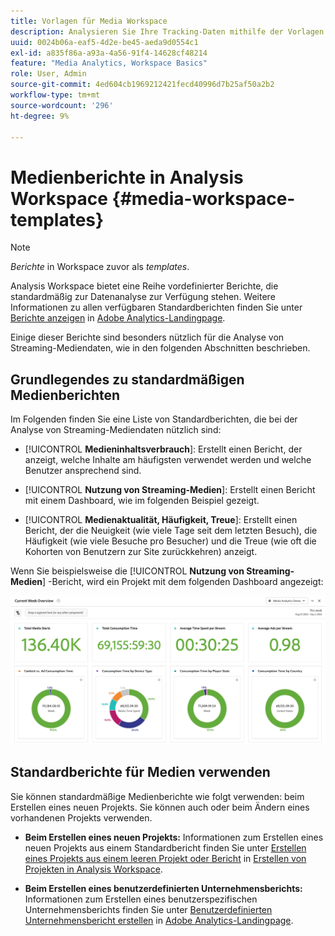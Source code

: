 ```yaml
---
title: Vorlagen für Media Workspace
description: Analysieren Sie Ihre Tracking-Daten mithilfe der Vorlagen von Media Workspace. Wählen Sie Standardvorlagen für Akquise oder Streaming-Medien aus oder erstellen Sie eigene benutzerdefinierte Vorlagen.
uuid: 0024b06a-eaf5-4d2e-be45-aeda9d0554c1
exl-id: a835f86a-a93a-4a56-91f4-14628cf48214
feature: "Media Analytics, Workspace Basics"
role: User, Admin
source-git-commit: 4ed604cb1969212421fecd40996d7b25af50a2b2
workflow-type: tm+mt
source-wordcount: '296'
ht-degree: 9%

---
```


# Medienberichte in Analysis Workspace {#media-workspace-templates}

>[!NOTE]
>
>*Berichte* in Workspace zuvor als *templates*.

Analysis Workspace bietet eine Reihe vordefinierter Berichte, die standardmäßig zur Datenanalyse zur Verfügung stehen. Weitere Informationen zu allen verfügbaren Standardberichten finden Sie unter [Berichte anzeigen](https://experienceleague.adobe.com/docs/analytics/analyze/landing.html?lang=en#menus) in [Adobe Analytics-Landingpage](https://experienceleague.adobe.com/docs/analytics/analyze/landing.html?lang=de).

Einige dieser Berichte sind besonders nützlich für die Analyse von Streaming-Mediendaten, wie in den folgenden Abschnitten beschrieben.

## Grundlegendes zu standardmäßigen Medienberichten

Im Folgenden finden Sie eine Liste von Standardberichten, die bei der Analyse von Streaming-Mediendaten nützlich sind:

* [!UICONTROL **Medieninhaltsverbrauch**]: Erstellt einen Bericht, der anzeigt, welche Inhalte am häufigsten verwendet werden und welche Benutzer ansprechend sind.

* [!UICONTROL **Nutzung von Streaming-Medien**]: Erstellt einen Bericht mit einem Dashboard, wie im folgenden Beispiel gezeigt.

* [!UICONTROL **Medienaktualität, Häufigkeit, Treue**]: Erstellt einen Bericht, der die Neuigkeit (wie viele Tage seit dem letzten Besuch), die Häufigkeit (wie viele Besuche pro Besucher) und die Treue (wie oft die Kohorten von Benutzern zur Site zurückkehren) anzeigt.

Wenn Sie beispielsweise die  [!UICONTROL **Nutzung von Streaming-Medien**] -Bericht, wird ein Projekt mit dem folgenden Dashboard angezeigt:

![](/help/reporting/assets/aa-workspace.png)

## Standardberichte für Medien verwenden

Sie können standardmäßige Medienberichte wie folgt verwenden: beim Erstellen eines neuen Projekts. Sie können auch oder beim Ändern eines vorhandenen Projekts verwenden.

* **Beim Erstellen eines neuen Projekts:** Informationen zum Erstellen eines neuen Projekts aus einem Standardbericht finden Sie unter [Erstellen eines Projekts aus einem leeren Projekt oder Bericht](https://experienceleague.adobe.com/docs/analytics/analyze/analysis-workspace/build-workspace-project/create-projects.html?lang=en#create-a-project-from-a-blank-project-or-a-report) in [Erstellen von Projekten in Analysis Workspace](https://experienceleague.adobe.com/docs/analytics/analyze/analysis-workspace/build-workspace-project/create-projects.html?lang=en#create-a-project-from-a-blank-project-or-a-report).

* **Beim Erstellen eines benutzerdefinierten Unternehmensberichts:** Informationen zum Erstellen eines benutzerspezifischen Unternehmensberichts finden Sie unter [Benutzerdefinierten Unternehmensbericht erstellen](https://experienceleague.adobe.com/docs/analytics/analyze/landing.html?lang=en#company-report) in [Adobe Analytics-Landingpage](https://experienceleague.adobe.com/docs/analytics/analyze/landing.html?lang=de).
